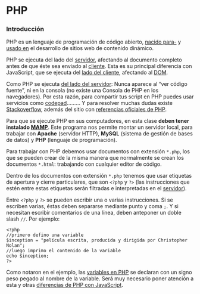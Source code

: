 # PHP

### Introducción

PHP es un lenguaje de programación de código abierto, [nacido para-](http://php.net/manual/es/history.php.php) y [usado en](http://spectrum.ieee.org/computing/software/the-2016-top-programming-languages) el desarrollo de sitios web de contenido dinámico. 

PHP se ejecuta del lado del [servidor](https://es.wikipedia.org/wiki/Servidor), afectando al documento completo antes de que éste sea enviado al [cliente](https://es.wikipedia.org/wiki/Cliente_(inform%C3%A1tica)). Esta es su principal diferencia con JavaScript, que se ejecuta del [lado del cliente](https://es.wikipedia.org/wiki/Lado_del_cliente), afectando al [DOM](https://developer.mozilla.org/es/docs/Referencia_DOM_de_Gecko/Introducci%C3%B3n#DOM_y_JavaScript).

Como PHP se ejecuta [del lado del servidor](https://es.wikipedia.org/wiki/Script_del_lado_del_servidor): Nunca aparece al “ver código fuente”, ni en la consola (no existe una Consola de PHP en los navegadores). Por esta razón, para compartir tus script en PHP puedes usar servicios como [codepad](http://codepad.org/)……… Y para resolver muchas dudas existe [Stackoverflow](http://stackoverflow.com/questions/tagged/php), además del sitio con [referencias oficiales de PHP](http://php.net/manual/es/langref.php).

Para que se ejecute PHP en sus computadores, en esta clase **deben tener instalado [MAMP](https://www.mamp.info/en/)**. Este programa nos permite montar un servidor local, para trabajar con **Apache** (servidor HTTP), **MySQL** (sistema de gestión de bases de datos) y **PHP** (lenguaje de programación).

Para trabajar con PHP debemos usar documentos con extensión `*.php`, los que se pueden crear de la misma manera que normalmente se crean los documentos `*.html`: trabajando con cualquier editor de código.

Dentro de los documentos con extensión `*.php` tenemos que usar etiquetas de apertura y cierre particulares, que son `<?php` y `?>` (las instrucciones que estén entre estas etiquetas serán filtradas e interpretadas en el [servidor](https://es.wikipedia.org/wiki/Servidor)).

Entre `<?php` y `?>` se pueden escribir una o varias instrucciones. Si se escriben varias, éstas deben separarse mediante punto y coma `;`. Y si necesitan escribir comentarios de una línea, deben anteponer un doble slash `//`. Por ejemplo: 

```
<?php 
//primero defino una variable
$inception = "película escrita, producida y dirigida por Christopher Nolan";
//luego imprimo el contenido de la variable
echo $inception;
?>
```

Como notaron en el ejemplo, las [variables en PHP](http://php.net/manual/es/language.variables.basics.php) se declaran con un signo peso pegado al nombre de la variable. Será muy necesario poner atención a esta y otras [diferencias de PHP con JavaScript](http://profesor.faco.cl/diferencias.php).
